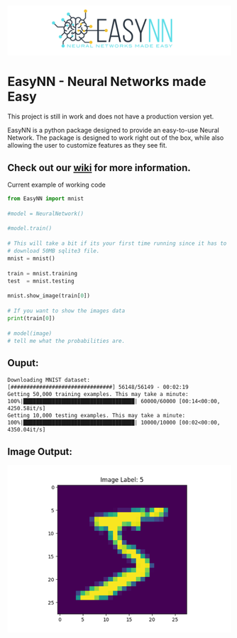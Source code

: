![](https://raw.githubusercontent.com/danielwilczak101/EasyNN/media/images/readme_logo.png)

# EasyNN - Neural Networks made Easy

This project is still in work and does not have a production version yet.

EasyNN is a python package designed to provide an easy-to-use Neural Network. The package is designed to work right out of the box, while also allowing the user to customize features as they see fit. 

## Check out our [wiki](https://github.com/danielwilczak101/EasyNN/wiki) for more information.

Current example of working code
```Python
from EasyNN import mnist

#model = NeuralNetwork()

#model.train()

# This will take a bit if its your first time running since it has to
# download 50MB sqlite3 file.
mnist = mnist()

train = mnist.training
test  = mnist.testing

mnist.show_image(train[0])

# If you want to show the images data
print(train[0])

# model(image)
# tell me what the probabilities are.
```

## Ouput:
```
Downloading MNIST dataset:
[################################] 56148/56149 - 00:02:19
Getting 50,000 training examples. This may take a minute:
100%|███████████████████████████████████| 60000/60000 [00:14<00:00, 4250.58it/s]
Getting 10,000 testing examples. This may take a minute:
100%|███████████████████████████████████| 10000/10000 [00:02<00:00, 4350.04it/s]
```

## Image Output:
![](https://github.com/danielwilczak101/EasyNN/blob/media/images/image_preview.png)
